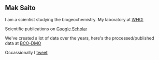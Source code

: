 ## Mak Saito 

I am a scientist studying the biogeochemistry. My laboratory at [WHOI](https://www2.whoi.edu/site/saito-lab/) 

Scientific publications on [Google Scholar](https://scholar.google.com/citations?hl=en&user=UYLjZe4AAAAJ)

We've created a lot of data over the years, here's the processed/published data at [BCO-DMO ](https://www.bco-dmo.org/person/50985)

Occassionally I [tweet](https://twitter.com/makasaito?lang=en)





